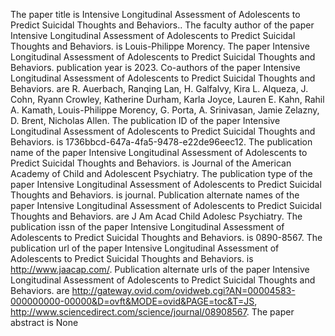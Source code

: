 The paper title is Intensive Longitudinal Assessment of Adolescents to Predict Suicidal Thoughts and Behaviors..
The faculty author of the paper Intensive Longitudinal Assessment of Adolescents to Predict Suicidal Thoughts and Behaviors. is Louis-Philippe Morency.
The paper Intensive Longitudinal Assessment of Adolescents to Predict Suicidal Thoughts and Behaviors. publication year is 2023.
Co-authors of the paper Intensive Longitudinal Assessment of Adolescents to Predict Suicidal Thoughts and Behaviors. are R. Auerbach, Ranqing Lan, H. Galfalvy, Kira L. Alqueza, J. Cohn, Ryann Crowley, Katherine Durham, Karla Joyce, Lauren E. Kahn, Rahil A. Kamath, Louis-Philippe Morency, G. Porta, A. Srinivasan, Jamie Zelazny, D. Brent, Nicholas Allen.
The publication ID of the paper Intensive Longitudinal Assessment of Adolescents to Predict Suicidal Thoughts and Behaviors. is 1736bbcd-647a-4fa5-9478-e22de96eec12.
The publication name of the paper Intensive Longitudinal Assessment of Adolescents to Predict Suicidal Thoughts and Behaviors. is Journal of the American Academy of Child and Adolescent Psychiatry.
The publication type of the paper Intensive Longitudinal Assessment of Adolescents to Predict Suicidal Thoughts and Behaviors. is journal.
Publication alternate names of the paper Intensive Longitudinal Assessment of Adolescents to Predict Suicidal Thoughts and Behaviors. are J Am Acad Child Adolesc Psychiatry.
The publication issn of the paper Intensive Longitudinal Assessment of Adolescents to Predict Suicidal Thoughts and Behaviors. is 0890-8567.
The publication url of the paper Intensive Longitudinal Assessment of Adolescents to Predict Suicidal Thoughts and Behaviors. is http://www.jaacap.com/.
Publication alternate urls of the paper Intensive Longitudinal Assessment of Adolescents to Predict Suicidal Thoughts and Behaviors. are http://gateway.ovid.com/ovidweb.cgi?AN=00004583-000000000-00000&D=ovft&MODE=ovid&PAGE=toc&T=JS, http://www.sciencedirect.com/science/journal/08908567.
The paper abstract is None
